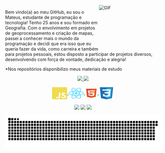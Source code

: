 <img align="right" alt="GIF" src="https://github.com/abhisheknaiidu/abhisheknaiidu/blob/master/code.gif?raw=true" width="200" height="150" />

Bem vindo(a) ao meu GitHub, eu sou o Mateus, estudante de programação e tecnologia! Tenho 25 anos e sou formado em Geografia. Com o envolvimento em projetos de geoprocessamento e criação de mapas, passei a conhecer mais o mundo da programação e decidi que era isso que eu queria fazer da vida, como carreira e também para projetos pessoais, estou disposto a participar de projetos diversos, desenvolvendo com força de vontade, dedicação e alegria! 

*Nos repositórios disponibilizo meus materiais de estudo
  <div align="center" background-color="grey" justify content= "center">
  <a href="https://github.com/devmateuscarvalho">
  <img height="120em" width="auto"  src="https://github-readme-stats.vercel.app/api?username=devmateuscarvalho&show_icons=true&theme=dark&include_all_commits=true&count_private=true"/>
  <img height="120em" width="auto" src="https://github-readme-stats.vercel.app/api/top-langs/?username=devmateuscarvalho&layout=compact&langs_count=7&theme=dark"/>
</div>
  <br>
  <div align="center">
  <img align="center" alt="mateus-Js" height="40" width="50" src="https://raw.githubusercontent.com/devicons/devicon/master/icons/javascript/javascript-plain.svg">
  <img align="center" alt="mateus-React" height="40" width="50" src="https://raw.githubusercontent.com/devicons/devicon/master/icons/react/react-original.svg">
  <img align="center" alt="mateus-HTML" height="30" width="40" src="https://raw.githubusercontent.com/devicons/devicon/master/icons/html5/html5-original.svg">
  <img align="center" alt="mateus-CSS" height="40" width="50" src="https://raw.githubusercontent.com/devicons/devicon/master/icons/css3/css3-original.svg">
 </div>

 <br>
<div align="center">
  <a href="https://instagram.com/vieiracmateus" target="_blank"><img src="https://img.shields.io/badge/-Instagram-%23333?style=for-the-badge&logo=instagram&logoColor=white" target="_blank"></a>
  <a href = "mailto:dev.mateuscarvalho@gmail.com"><img src="https://img.shields.io/badge/-Gmail-%23333?style=for-the-badge&logo=gmail&logoColor=white" target="_blank"></a>
  <a href="https://www.linkedin.com/in/vieiracmateus" target="_blank"><img src="https://img.shields.io/badge/-LinkedIn-%23333?style=for-the-badge&logo=linkedin&logoColor=white" target="_blank"></a> 
 
  ![Snake animation](https://github.com/devmateuscarvalho/devmateuscarvalho/blob/main/github-contribution-grid-snake.svg)
 
</div>
